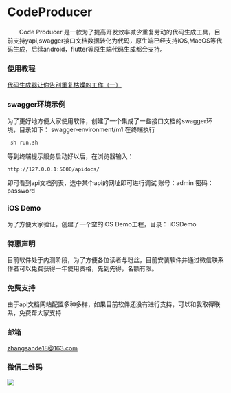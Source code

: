 # CodeProducer

&emsp;&emsp;Code Producer 是一款为了提高开发效率减少重复劳动的代码生成工具，目前支持yapi,swagger接口文档数据转化为代码，原生端已经支持iOS,MacOS等代码生成，后续android，flutter等原生端代码生成都会支持。
### 使用教程
[代码生成器让你告别重复枯燥的工作（一）](https://mp.weixin.qq.com/s/xsldLfuzy3KGYU3-FgAgXw)
### swagger环境示例
为了更好地方便大家使用软件，创建了一个集成了一些接口文档的swagger环境，目录如下：
swagger-environment/m1
在终端执行
```
 sh run.sh 
 ```
 等到终端提示服务启动好以后，在浏览器输入：
 ```
 http://127.0.0.1:5000/apidocs/
 ```
 即可看到api文档列表，选中某个api的网址即可进行调试
 账号：admin
 密码：password
 
 ### iOS Demo
 为了方便大家验证，创建了一个空的iOS Demo工程，目录：
 iOSDemo
 
### 特惠声明
目前软件处于内测阶段，为了方便各位读者与粉丝，目前安装软件并通过微信联系作者可以免费获得一年使用资格，先到先得，名额有限。
### 免费支持
由于api文档网站配置多种多样，如果目前软件还没有进行支持，可以和我取得联系，免费帮大家支持
### 邮箱
zhangsande18@163.com

### 微信二维码
![](https://mmbiz.qpic.cn/sz_mmbiz_png/JRImJNZLud4Pvbw3nBIprzibtVGUkSWb2IWJdBkSPh8puZECQf9SNXcO63dahicRb3ye4A4FIGouXrvJEvV4e1qw/640?wx_fmt=png&from=appmsg&tp=webp&wxfrom=5&wx_lazy=1&wx_co=1)

